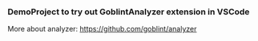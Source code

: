 ### DemoProject to try out GoblintAnalyzer extension in VSCode

More about analyzer: https://github.com/goblint/analyzer
